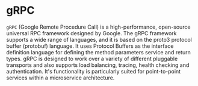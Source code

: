 # gRPC

`gRPC` (Google Remote Procedure Call) is a high-performance, open-source universal RPC framework designed by Google. The gRPC framework supports a wide range of languages, and it is based on the proto3 protocol buffer (protobuf) language. It uses Protocol Buffers as the interface definition language for defining the method parameters service and return types. gRPC is designed to work over a variety of different pluggable transports and also supports load balancing, tracing, health checking and authentication. It's functionality is particularly suited for point-to-point services within a microservice architecture.